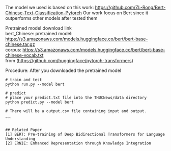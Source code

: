 The model we used is based on this work: https://github.com/ZL-Rong/Bert-Chinese-Text-Classification-Pytorch
Our work focus on Bert since it outperforms other models after tested them

Pretrained model download link  
bert_Chinese: pretrained model: https://s3.amazonaws.com/models.huggingface.co/bert/bert-base-chinese.tar.gz  
              corpus: https://s3.amazonaws.com/models.huggingface.co/bert/bert-base-chinese-vocab.txt  
from (https://github.com/huggingface/pytorch-transformers)   

Procedure:
After you downloaded the pretrained model
```
# train and test
python run.py --model bert

# predict
# place your predict.txt file into the THUCNews/data directory
python predict.py --model bert

# There will be a output.csv file containing input and output. 
、、、


## Related Paper
[1] BERT: Pre-training of Deep Bidirectional Transformers for Language Understanding  
[2] ERNIE: Enhanced Representation through Knowledge Integration  
